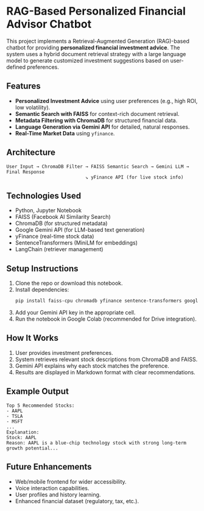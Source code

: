 
# RAG-Based Personalized Financial Advisor Chatbot

This project implements a Retrieval-Augmented Generation (RAG)-based chatbot for providing **personalized financial investment advice**. The system uses a hybrid document retrieval strategy with a large language model to generate customized investment suggestions based on user-defined preferences.

## Features

- **Personalized Investment Advice** using user preferences (e.g., high ROI, low volatility).
- **Semantic Search with FAISS** for context-rich document retrieval.
- **Metadata Filtering with ChromaDB** for structured financial data.
- **Language Generation via Gemini API** for detailed, natural responses.
- **Real-Time Market Data** using `yfinance`.

## Architecture

```
User Input → ChromaDB Filter → FAISS Semantic Search → Gemini LLM → Final Response
                             ↘ yFinance API (for live stock info)
```

## Technologies Used

- Python, Jupyter Notebook
- FAISS (Facebook AI Similarity Search)
- ChromaDB (for structured metadata)
- Google Gemini API (for LLM-based text generation)
- yFinance (real-time stock data)
- SentenceTransformers (MiniLM for embeddings)
- LangChain (retriever management)

## Setup Instructions

1. Clone the repo or download this notebook.
2. Install dependencies:
   ```bash
   pip install faiss-cpu chromadb yfinance sentence-transformers google-generativeai
   ```
3. Add your Gemini API key in the appropriate cell.
4. Run the notebook in Google Colab (recommended for Drive integration).

## How It Works

1. User provides investment preferences.
2. System retrieves relevant stock descriptions from ChromaDB and FAISS.
3. Gemini API explains why each stock matches the preference.
4. Results are displayed in Markdown format with clear recommendations.

## Example Output

```
Top 5 Recommended Stocks:
- AAPL
- TSLA
- MSFT
...
Explanation:
Stock: AAPL
Reason: AAPL is a blue-chip technology stock with strong long-term growth potential...
```

## Future Enhancements

- Web/mobile frontend for wider accessibility.
- Voice interaction capabilities.
- User profiles and history learning.
- Enhanced financial dataset (regulatory, tax, etc.).
